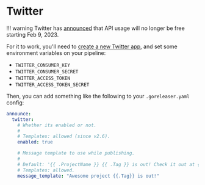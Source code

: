 # Twitter

!!! warning
Twitter has [announced][tw] that API usage will no longer be free starting
Feb 9, 2023.

[tw]: https://twitter.com/TwitterDev/status/1621026986784337922

For it to work, you'll need to [create a new Twitter app](https://developer.twitter.com/en/portal/apps/new), and set
some environment variables on your pipeline:

- `TWITTER_CONSUMER_KEY`
- `TWITTER_CONSUMER_SECRET`
- `TWITTER_ACCESS_TOKEN`
- `TWITTER_ACCESS_TOKEN_SECRET`

Then, you can add something like the following to your `.goreleaser.yaml` config:

```yaml title=".goreleaser.yaml"
announce:
  twitter:
    # Whether its enabled or not.
    #
    # Templates: allowed (since v2.6).
    enabled: true

    # Message template to use while publishing.
    #
    # Default: '{{ .ProjectName }} {{ .Tag }} is out! Check it out at {{ .ReleaseURL }}'.
    # Templates: allowed.
    message_template: "Awesome project {{.Tag}} is out!"
```

<!-- md:templates -->
